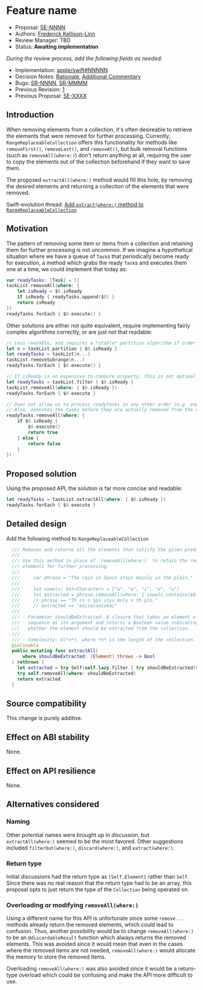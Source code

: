 # Feature name

* Proposal: [SE-NNNN](NNNN-extract-where-rangereplaceablecollection.md)
* Authors: [Frederick Kellison-Linn](https://github.com/jumhyn)
* Review Manager: TBD
* Status: **Awaiting implementation**

*During the review process, add the following fields as needed:*

* Implementation: [apple/swift#NNNNN](https://github.com/apple/swift/pull/NNNNN)
* Decision Notes: [Rationale](https://forums.swift.org/), [Additional Commentary](https://forums.swift.org/)
* Bugs: [SR-NNNN](https://bugs.swift.org/browse/SR-NNNN), [SR-MMMM](https://bugs.swift.org/browse/SR-MMMM)
* Previous Revision: [1](https://github.com/apple/swift-evolution/blob/...commit-ID.../proposals/NNNN-filename.md)
* Previous Proposal: [SE-XXXX](XXXX-filename.md)

## Introduction

When removing elements from a collection, it's often desireable to retrieve the elements that were removed for further processing. Currently, `RangeReplaceableCollection` offers this functionality for methods like `removeFirst()`, `removeLast()`, and `removeAt()`, but bulk removal functions (such as `removeAll(where:)`) don't return anything at all, requiring the user to copy the elements out of the collection beforehand if they want to save them.

The proposed `extractAll(where:)` method would fill this hole, by removing the desired elements and returning a collection of the elements that were removed.

Swift-evolution thread: [Add `extract(where:)` method to `RangeReplaceableCollection`](https://forums.swift.org/t/add-extract-where-method-to-rangereplaceablecollection/20745)

## Motivation

The pattern of removing some item or items from a collection and retaining them for further processing is not uncommon. If we imagine a hypothetical situation where we have a queue of `Task`s that periodically become ready for execution, a method which grabs the ready `Task`s and executes them one at a time, we could implement that today as:

```swift
var readyTasks: [Task] = []
taskList.removeAll(where: { 
    let isReady = $0.isReady 
    if isReady { readyTasks.append($0) }
    return isReady 
}) 
readyTasks.forEach { $0.execute() }
```

Other solutions are either not quite equivalent, require implementing fairly complex algorithms correctly, or are just not that readable:

```swift
// Less readable, and requires a *stable* partition algorithm if order is important
let n = taskList.partition { $0.isReady }
let readyTasks = taskList[n...]
taskList.removeSubrange(n...)
readyTasks.forEach { $0.execute() }

// If isReady is an expensive-to-compute property, this is not optimal
let readyTasks = taskList.filter { $0.isReady }
taskList.removeAll(where: { $0.isReady })
readyTasks.forEach { $0.execute }

// Does not allow us to process readyTasks in any other order (e.g. expected completion time)
// Also, executes the tasks before they are actually removed from the collection
readyTasks.removeAll(where: {
    if $0.isReady {
        $0.execute()
        return true
    } else {
        return false
    }
})
```

## Proposed solution

Using the proposed API, the solution is far more concise and readable:

```swift
let readyTasks = taskList.extractAll(where: { $0.isReady })
readyTasks.forEach { $0.execute }
```

## Detailed design

Add the following method to `RangeReplaceableCollection`

```swift
  /// Removes and returns all the elements that satisfy the given predicate.
  ///
  /// Use this method in place of `removeAll(where:)` to retain the removed
  /// elements for further processing.
  ///
  ///     var phrase = "The rain in Spain stays mainly in the plain."
  ///
  ///     let vowels: Set<Character> = ["a", "e", "i", "o", "u"]
  ///     let extracted = phrase.removeAll(where: { vowels.contains($0) })
  ///     // phrase == "Th rn n Spn stys mnly n th pln."
  ///     // extracted == "eaiiaiaaioeai"
  ///
  /// - Parameter shouldBeExtracted: A closure that takes an element of the
  ///   sequence as its argument and returns a Boolean value indicating
  ///   whether the element should be extracted from the collection.
  ///
  /// - Complexity: O(*n*), where *n* is the length of the collection.
  @inlinable
  public mutating func extractAll(
      where shouldBeExtracted: (Element) throws -> Bool
  ) rethrows {
    let extracted = try Self(self.lazy.filter { try shouldBeExtracted($0) })
    try self.removeAll(where: shouldBeExtracted)
    return extracted
  }
```

## Source compatibility

This change is purely additive.

## Effect on ABI stability

None.

## Effect on API resilience

None.

## Alternatives considered

### Naming

Other potential names were brought up in discussion, but `extractAll(where:)` seemed to be the most favored. Other suggestions included `filterOut(where:)`, `discard(where:)`, and `extract(where:)`.

### Return type

Initial discussions had the return type as `[Self.Element]` rather than `Self`. Since there was no real reason that the return type had to be an array, this proposal opts to just return the type of the `Collection` being operated on.

### Overloading or modifying `removeAll(where:)`

Using a different name for this API is unfortunate since some `remove...` methods already return the removed elements, which could lead to confusion. Thus, another possibility would be to change `removeAll(where:)` to be an `@discardableResult` function which always returns the removed elements. This was avoided since it would mean that even in the cases where the removed items are not needed, `removeAll(where:)` would allocate the memory to store the removed items.

Overloading `removeAll(where:)` was also avoided since it would be a return-type overload which could be confusing and make the API more difficult to use.

